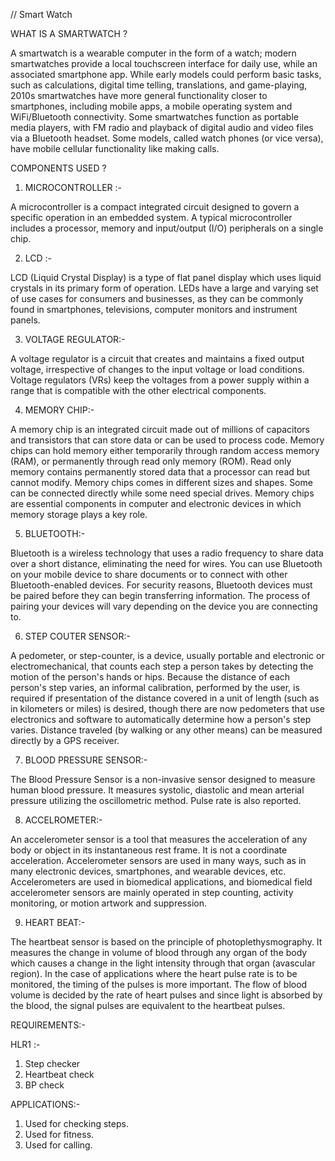// Smart Watch 

WHAT IS A SMARTWATCH ?

A smartwatch is a wearable computer in the form of a watch; modern smartwatches provide a local touchscreen interface for daily use, while an associated smartphone app. While early models could perform basic tasks, such as calculations, digital time telling, translations, and game-playing, 2010s smartwatches have more general functionality closer to smartphones, including mobile apps, a mobile operating system and WiFi/Bluetooth connectivity. Some smartwatches function as portable media players, with FM radio and playback of digital audio and video files via a Bluetooth headset. Some models, called watch phones (or vice versa), have mobile cellular functionality like making calls.

COMPONENTS USED ?

1) MICROCONTROLLER  :-

A microcontroller is a compact integrated circuit designed to govern a specific operation in an embedded system. A typical microcontroller includes a processor, memory and input/output (I/O) peripherals on a single chip.

2) LCD :-

LCD (Liquid Crystal Display) is a type of flat panel display which uses liquid crystals in its primary form of operation. LEDs have a large and varying set of use cases for consumers and businesses, as they can be commonly found in smartphones, televisions, computer monitors and instrument panels.

3)  VOLTAGE REGULATOR:-

A voltage regulator is a circuit that creates and maintains a fixed output voltage, irrespective of changes to the input voltage or load conditions. Voltage regulators (VRs) keep the voltages from a power supply within a range that is compatible with the other electrical components.

4)  MEMORY CHIP:-

A memory chip is an integrated circuit made out of millions of capacitors and transistors that can store data or can be used to process code. Memory chips can hold memory either temporarily through random access memory (RAM), or permanently through read only memory (ROM). Read only memory contains permanently stored data that a processor can read but cannot modify. Memory chips comes in different sizes and shapes. Some can be connected directly while some need special drives. Memory chips are essential components in computer and electronic devices in which memory storage plays a key role.


5) BLUETOOTH:-

Bluetooth is a wireless technology that uses a radio frequency to share data over a short distance, eliminating the need for wires. You can use Bluetooth on your mobile device to share documents or to connect with other Bluetooth-enabled devices. For security reasons, Bluetooth devices must be paired before they can begin transferring information. The process of pairing your devices will vary depending on the device you are connecting to.


6) STEP COUTER SENSOR:-

A pedometer, or step-counter, is a device, usually portable and electronic or electromechanical, that counts each step a person takes by detecting the motion of the person's hands or hips. Because the distance of each person's step varies, an informal calibration, performed by the user, is required if presentation of the distance covered in a unit of length (such as in kilometers or miles) is desired, though there are now pedometers that use electronics and software to automatically determine how a person's step varies. Distance traveled (by walking or any other means) can be measured directly by a GPS receiver.


7) BLOOD PRESSURE SENSOR:-

The Blood Pressure Sensor is a non-invasive sensor designed to measure human blood pressure. It measures systolic, diastolic and mean arterial pressure utilizing the oscillometric method. Pulse rate is also reported.

8) ACCELROMETER:-

An accelerometer sensor is a tool that measures the acceleration of any body or object in its instantaneous rest frame. It is not a coordinate acceleration. Accelerometer sensors are used in many ways, such as in many electronic devices, smartphones, and wearable devices, etc. Accelerometers are used in biomedical applications, and biomedical field accelerometer sensors are mainly operated in step counting, activity monitoring, or motion artwork and suppression.


9) HEART BEAT:-

The heartbeat sensor is based on the principle of photoplethysmography. It measures the change in volume of blood through any organ of the body which causes a change in the light intensity through that organ (avascular region). In the case of applications where the heart pulse rate is to be monitored, the timing of the pulses is more important. The flow of blood volume is decided by the rate of heart pulses and since light is absorbed by the blood, the signal pulses are equivalent to the heartbeat pulses.



REQUIREMENTS:-


HLR1 :-  

1) Step checker
2) Heartbeat check
3) BP check



APPLICATIONS:-

1)  Used for checking steps.
2)  Used for fitness.
3)  Used for calling.